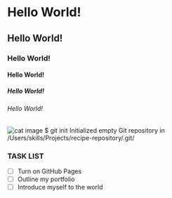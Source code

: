 # Hello World!
## Hello World!
### Hello World!
#### Hello World!
##### Hello World!
###### Hello World!
![cat image](https://octodex.github.com/images/yaktocat.png)
$ git init
Initialized empty Git repository in /Users/skills/Projects/recipe-repository/.git/
### TASK LIST
- [ ] Turn on GitHub Pages
- [ ] Outline my portfolio
- [ ] Introduce myself to the world
